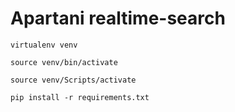 # Apartani realtime-search

```
virtualenv venv
```
```
source venv/bin/activate
```
```
source venv/Scripts/activate
```
```
pip install -r requirements.txt
```
